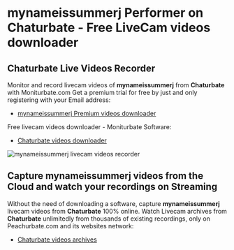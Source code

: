 # mynameissummerj Performer on Chaturbate - Free LiveCam videos downloader

## Chaturbate Live Videos Recorder

Monitor and record livecam videos of **mynameissummerj** from **Chaturbate** with Moniturbate.com
Get a premium trial for free by just and only registering with your Email address:
* [mynameissummerj Premium videos downloader](https://moniturbate.com/request-demo-licence-key.html)

Free livecam videos downloader - Moniturbate Software:
* [Chaturbate videos downloader](https://moniturbate.com/moniturbate-download-software.html)

![mynameissummerj livecam videos recorder](https://peachurnet.com/templates/moniturbate-software.png)


## Capture mynameissummerj videos from the Cloud and watch your recordings on Streaming

Without the need of downloading a software, capture **mynameissummerj** livecam videos from **Chaturbate** 100% online.
Watch Livecam archives from **Chaturbate** unlimitedly from thousands of existing recordings, only on Peachurbate.com and its websites network:
* [Chaturbate videos archives](https://peachurnet.com/)